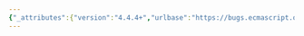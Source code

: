 ```yaml
---
{"_attributes":{"version":"4.4.4+","urlbase":"https://bugs.ecmascript.org/","maintainer":"dherman@mozilla.com"},"bug":{"bug_id":2013,"creation_ts":"2013-10-01 02:31:00 -0700","short_desc":"Invalid references to clause 9.1.15.11","delta_ts":"2013-10-29 09:44:33 -0700","product":"Draft for 6th Edition","component":"editorial issue","version":"Rev 19: September 27, 2013 Draft","rep_platform":"All","op_sys":"All","bug_status":"RESOLVED","resolution":"FIXED","priority":"Normal","bug_severity":"normal","everconfirmed":true,"reporter":{"uid":"andrebargull","name":"André Bargull"},"assigned_to":{"uid":"allen","name":"Allen Wirfs-Brock"},"long_desc":[{"commentid":5748,"comment_count":0,"who":{"uid":"andrebargull","name":"André Bargull"},"bug_when":"2013-10-01 02:31:47 -0700","thetext":"Change references from \"clause 9.1.15.11\" to \"clause 9.1.15.13\":\n\n9.1.15.1 - step 13, 9.2.4.1 - preamble, Annex C - 8th entry"},{"commentid":5783,"comment_count":1,"who":{"uid":"allen","name":"Allen Wirfs-Brock"},"bug_when":"2013-10-01 16:45:45 -0700","thetext":"fixed in rev20 editor's draft"},{"commentid":6022,"comment_count":2,"who":{"uid":"allen","name":"Allen Wirfs-Brock"},"bug_when":"2013-10-29 09:44:33 -0700","thetext":"fixed in rev20 draft, Oct. 28, 2013"}]}}
---
```

